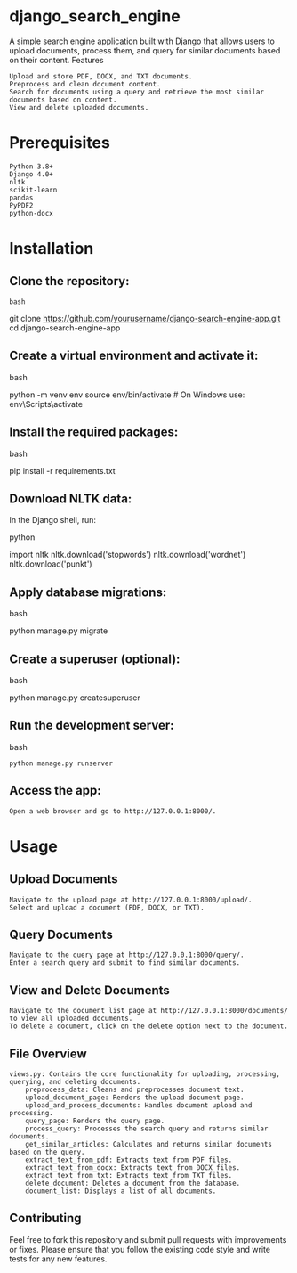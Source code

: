 # django_search_engine

A simple search engine application built with Django that allows users to upload documents, process them, and query for similar documents based on their content.
Features

    Upload and store PDF, DOCX, and TXT documents.
    Preprocess and clean document content.
    Search for documents using a query and retrieve the most similar documents based on content.
    View and delete uploaded documents.

# Prerequisites

    Python 3.8+
    Django 4.0+
    nltk
    scikit-learn
    pandas
    PyPDF2
    python-docx

# Installation

## Clone the repository:

    bash

git clone https://github.com/yourusername/django-search-engine-app.git
cd django-search-engine-app

## Create a virtual environment and activate it:

bash

python -m venv env
source env/bin/activate  # On Windows use: env\Scripts\activate

## Install the required packages:

bash

pip install -r requirements.txt

## Download NLTK data:

In the Django shell, run:

python

import nltk
nltk.download('stopwords')
nltk.download('wordnet')
nltk.download('punkt')

## Apply database migrations:

bash 

python manage.py migrate

## Create a superuser (optional):

bash 

python manage.py createsuperuser

## Run the development server:
bash 

    python manage.py runserver

## Access the app:

    Open a web browser and go to http://127.0.0.1:8000/.

# Usage
## Upload Documents

    Navigate to the upload page at http://127.0.0.1:8000/upload/.
    Select and upload a document (PDF, DOCX, or TXT).

## Query Documents

    Navigate to the query page at http://127.0.0.1:8000/query/.
    Enter a search query and submit to find similar documents.

## View and Delete Documents

    Navigate to the document list page at http://127.0.0.1:8000/documents/ to view all uploaded documents.
    To delete a document, click on the delete option next to the document.

## File Overview

    views.py: Contains the core functionality for uploading, processing, querying, and deleting documents.
        preprocess_data: Cleans and preprocesses document text.
        upload_document_page: Renders the upload document page.
        upload_and_process_documents: Handles document upload and processing.
        query_page: Renders the query page.
        process_query: Processes the search query and returns similar documents.
        get_similar_articles: Calculates and returns similar documents based on the query.
        extract_text_from_pdf: Extracts text from PDF files.
        extract_text_from_docx: Extracts text from DOCX files.
        extract_text_from_txt: Extracts text from TXT files.
        delete_document: Deletes a document from the database.
        document_list: Displays a list of all documents.

## Contributing

Feel free to fork this repository and submit pull requests with improvements or fixes. Please ensure that you follow the existing code style and write tests for any new features.